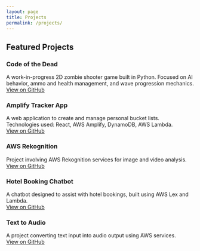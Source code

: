 ```yaml
---
layout: page
title: Projects
permalink: /projects/
---
```


## Featured Projects

### Code of the Dead  
A work-in-progress 2D zombie shooter game built in Python. Focused on AI behavior, ammo and health management, and wave progression mechanics.  
[View on GitHub](https://github.com/Deuche-IT/Muhlenberg/tree/main/projects/code-of-the-dead)

### Amplify Tracker App  
A web application to create and manage personal bucket lists.  
Technologies used: React, AWS Amplify, DynamoDB, AWS Lambda.  
[View on GitHub](https://github.com/Deuche-IT/Muhlenberg/tree/main/projects/amplify-tracker-app)

### AWS Rekognition  
Project involving AWS Rekognition services for image and video analysis.  
[View on GitHub](https://github.com/Deuche-IT/Muhlenberg/tree/main/projects/aws-rekognition)

### Hotel Booking Chatbot  
A chatbot designed to assist with hotel bookings, built using AWS Lex and Lambda.  
[View on GitHub](https://github.com/Deuche-IT/Muhlenberg/tree/main/projects/hotel-booking-chatbot)

### Text to Audio  
A project converting text input into audio output using AWS services.  
[View on GitHub](https://github.com/Deuche-IT/Muhlenberg/tree/main/projects/text-to-audio)

